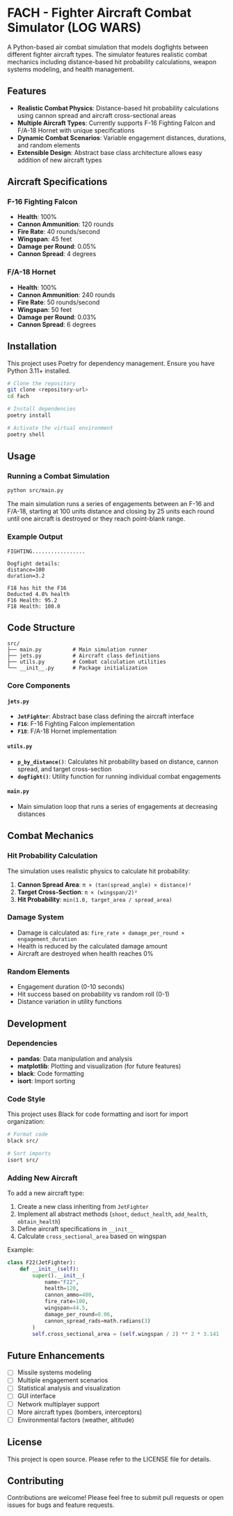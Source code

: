 # FACH - Fighter Aircraft Combat Simulator (LOG WARS)

A Python-based air combat simulation that models dogfights between different fighter aircraft types. The simulator features realistic combat mechanics including distance-based hit probability calculations, weapon systems modeling, and health management.

## Features

- **Realistic Combat Physics**: Distance-based hit probability calculations using cannon spread and aircraft cross-sectional areas
- **Multiple Aircraft Types**: Currently supports F-16 Fighting Falcon and F/A-18 Hornet with unique specifications
- **Dynamic Combat Scenarios**: Variable engagement distances, durations, and random elements
- **Extensible Design**: Abstract base class architecture allows easy addition of new aircraft types

## Aircraft Specifications

### F-16 Fighting Falcon
- **Health**: 100%
- **Cannon Ammunition**: 120 rounds
- **Fire Rate**: 40 rounds/second
- **Wingspan**: 45 feet
- **Damage per Round**: 0.05%
- **Cannon Spread**: 4 degrees

### F/A-18 Hornet
- **Health**: 100%
- **Cannon Ammunition**: 240 rounds
- **Fire Rate**: 50 rounds/second
- **Wingspan**: 50 feet
- **Damage per Round**: 0.03%
- **Cannon Spread**: 6 degrees

## Installation

This project uses Poetry for dependency management. Ensure you have Python 3.11+ installed.

```bash
# Clone the repository
git clone <repository-url>
cd fach

# Install dependencies
poetry install

# Activate the virtual environment
poetry shell
```

## Usage

### Running a Combat Simulation

```bash
python src/main.py
```

The main simulation runs a series of engagements between an F-16 and F/A-18, starting at 100 units distance and closing by 25 units each round until one aircraft is destroyed or they reach point-blank range.

### Example Output

```
FIGHTING.................

Dogfight details:
distance=100
duration=3.2

F18 has hit the F16
Deducted 4.8% health
F16 Health: 95.2
F18 Health: 100.0
```

## Code Structure

```
src/
├── main.py          # Main simulation runner
├── jets.py          # Aircraft class definitions
├── utils.py         # Combat calculation utilities
└── __init__.py      # Package initialization
```

### Core Components

#### `jets.py`
- **`JetFighter`**: Abstract base class defining the aircraft interface
- **`F16`**: F-16 Fighting Falcon implementation
- **`F18`**: F/A-18 Hornet implementation

#### `utils.py`
- **`p_by_distance()`**: Calculates hit probability based on distance, cannon spread, and target cross-section
- **`dogfight()`**: Utility function for running individual combat engagements

#### `main.py`
- Main simulation loop that runs a series of engagements at decreasing distances

## Combat Mechanics

### Hit Probability Calculation

The simulation uses realistic physics to calculate hit probability:

1. **Cannon Spread Area**: `π × (tan(spread_angle) × distance)²`
2. **Target Cross-Section**: `π × (wingspan/2)²`
3. **Hit Probability**: `min(1.0, target_area / spread_area)`

### Damage System

- Damage is calculated as: `fire_rate × damage_per_round × engagement_duration`
- Health is reduced by the calculated damage amount
- Aircraft are destroyed when health reaches 0%

### Random Elements

- Engagement duration (0-10 seconds)
- Hit success based on probability vs random roll (0-1)
- Distance variation in utility functions

## Development

### Dependencies

- **pandas**: Data manipulation and analysis
- **matplotlib**: Plotting and visualization (for future features)
- **black**: Code formatting
- **isort**: Import sorting

### Code Style

This project uses Black for code formatting and isort for import organization:

```bash
# Format code
black src/

# Sort imports  
isort src/
```

### Adding New Aircraft

To add a new aircraft type:

1. Create a new class inheriting from `JetFighter`
2. Implement all abstract methods (`shoot`, `deduct_health`, `add_health`, `obtain_health`)
3. Define aircraft specifications in `__init__`
4. Calculate `cross_sectional_area` based on wingspan

Example:
```python
class F22(JetFighter):
    def __init__(self):
        super().__init__(
            name="F22",
            health=120,
            cannon_ammo=480,
            fire_rate=100,
            wingspan=44.5,
            damage_per_round=0.06,
            cannon_spread_rads=math.radians(3)
        )
        self.cross_sectional_area = (self.wingspan / 2) ** 2 * 3.141
```

## Future Enhancements

- [ ] Missile systems modeling
- [ ] Multiple engagement scenarios
- [ ] Statistical analysis and visualization
- [ ] GUI interface
- [ ] Network multiplayer support
- [ ] More aircraft types (bombers, interceptors)
- [ ] Environmental factors (weather, altitude)

## License

This project is open source. Please refer to the LICENSE file for details.

## Contributing

Contributions are welcome! Please feel free to submit pull requests or open issues for bugs and feature requests.